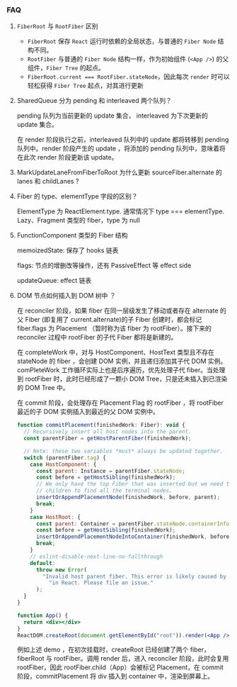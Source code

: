 ### FAQ

1. `FiberRoot` 与 `RootFiber` 区别
   - `FiberRoot` 保存 `React` 运行时依赖的全局状态，与普通的 `Fiber Node` 结构不同。
   - `RootFiber` 与普通的 `Fiber Node` 结构一样，作为初始组件 (`<App />`) 的父组件，`Fiber Tree` 的起点。
   - `FiberRoot.current === RootFiber.stateNode`，因此每次 `render` 时可以轻松获得 `Fiber Tree` 起点，对其进行更新
2. SharedQueue 分为 pending 和 interleaved 两个队列？

   pending 队列为当前更新的 update 集合， interleaved 为下次更新的 update 集合。

   在 render 阶段执行之前，interleaved 队列中的 update 都将转移到 pending 队列中。render 阶段产生的 update ，将添加的 pending 队列中，意味着将在此次 render 阶段更新该 update。

3. MarkUpdateLaneFromFiberToRoot 为什么更新 sourceFiber.alternate 的 lanes 和 childLanes ?

4. Fiber 的 type、elementType 字段的区别？

   ElementType 为 ReactElement.type. 通常情况下 type === elementType. Lazy、Fragment 类型的 fiber，type 为 null

5. FunctionComponent 类型的 Fiber 结构

   memoizedState: 保存了 hooks 链表

   flags: 节点的增删改等操作，还有 PassiveEffect 等 effect side

   updateQueue: effect 链表

6. DOM 节点如何插入到 DOM 树中 ？

   在 reconciler 阶段，如果 fiber 在同一层级发生了移动或者存在 alternate 的父 Fiber (即复用了 current.alternate)的子 Fiber 创建时，都会标记 fiber.flags 为 Placement （暂时称为该 fiber 为 rootFiber）。接下来的 reconciler 过程中 rootFiber 的子代 Fiber 都将是新建的。

   在 completeWork 中，对与 HostComponent、HostText 类型且不存在 stateNode 的 fiber ，会创建 DOM 实例，并且递归添加其子代 DOM 实例。comPleteWork 工作循环实际上也是后序遍历，优先处理子代 fiber。当处理到 rootFiber 时，此时已经形成了一颗小 DOM Tree，只是还未插入到已渲染的 DOM Tree 中。

   在 commit 阶段，会处理存在 Placement Flag 的 rootFiber ，将 rootFiber 最近的子 DOM 实例插入到最近的父 DOM 实例中。

   ```js
   function commitPlacement(finishedWork: Fiber): void {
     // Recursively insert all host nodes into the parent.
     const parentFiber = getHostParentFiber(finishedWork);

     // Note: these two variables *must* always be updated together.
     switch (parentFiber.tag) {
       case HostComponent: {
         const parent: Instance = parentFiber.stateNode;
         const before = getHostSibling(finishedWork);
         // We only have the top Fiber that was inserted but we need to recurse down its
         // children to find all the terminal nodes.
         insertOrAppendPlacementNode(finishedWork, before, parent);
         break;
       }
       case HostRoot: {
         const parent: Container = parentFiber.stateNode.containerInfo;
         const before = getHostSibling(finishedWork);
         insertOrAppendPlacementNodeIntoContainer(finishedWork, before, parent);
         break;
       }
       // eslint-disable-next-line-no-fallthrough
       default:
         throw new Error(
           "Invalid host parent fiber. This error is likely caused by a bug " +
             "in React. Please file an issue."
         );
     }
   }
   ```

   ```jsx
   function App() {
     return <div></div>
   }
   ReactDOM.createRoot(document.getElementById("root")).render(<App />)
   ```

   例如上述 demo ，在初次挂载时，createRoot 已经创建了两个 fiber，fiberRoot 与 rootFiber。调用 render 后，进入 reconciler 阶段，此时会复用 rootFiber，因此 rootFiber.child（App）会被标记 Placement，在 commit 阶段，commitPlacement 将 div 插入到 container 中，渲染到屏幕上。
